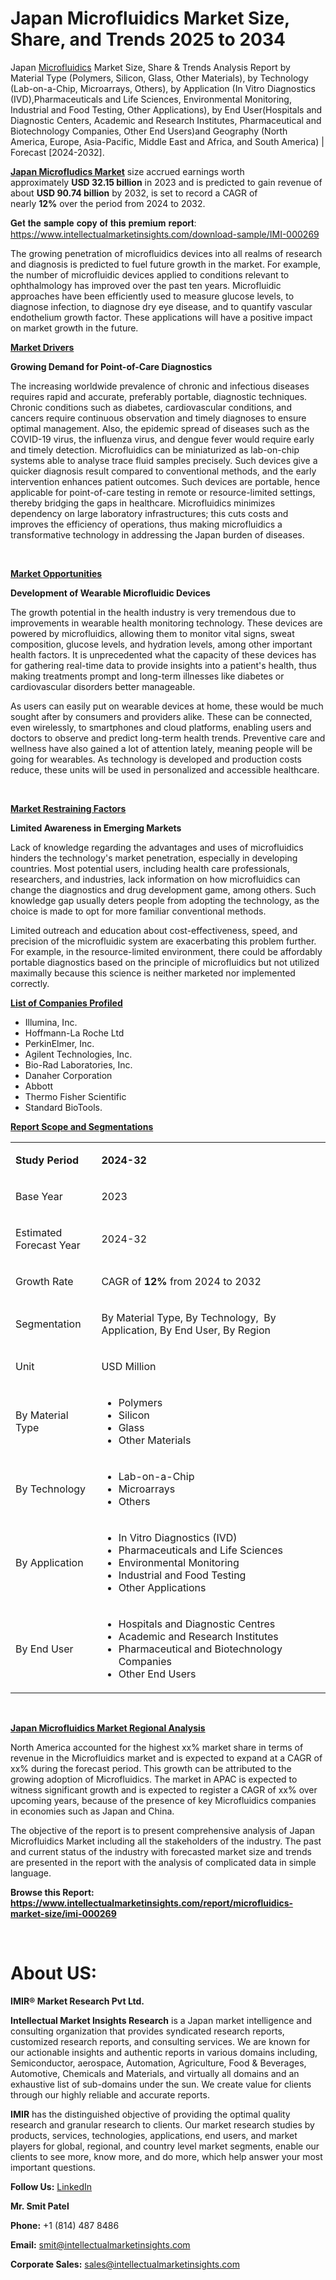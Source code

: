 <h1>Japan Microfluidics Market Size, Share, and Trends 2025 to 2034</h1>
<p>Japan <a href="https://www.intellectualmarketinsights.com/report/microfluidics-market-size/imi-000269">Microfluidics</a> Market Size, Share &amp; Trends Analysis Report by Material Type (Polymers, Silicon, Glass, Other Materials), by Technology (Lab-on-a-Chip, Microarrays, Others), by Application (In Vitro Diagnostics (IVD),Pharmaceuticals and Life Sciences, Environmental Monitoring, Industrial and Food Testing, Other Applications), by End User(Hospitals and Diagnostic Centers, Academic and Research Institutes, Pharmaceutical and Biotechnology Companies, Other End Users)and Geography (North America, Europe, Asia-Pacific, Middle East and Africa, and South America) | Forecast [2024-2032].</p>
<p><a href="https://www.intellectualmarketinsights.com/download-sample/IMI-000269"><strong>Japan Microfludics Market</strong></a>&nbsp;size accrued earnings worth approximately&nbsp;<strong>USD 32.15 billion</strong>&nbsp;in 2023 and is predicted to gain revenue of about&nbsp;<strong>USD 90.74 billion</strong>&nbsp;by 2032, is set to record a CAGR of nearly&nbsp;<strong>12%</strong>&nbsp;over the period from 2024 to 2032.</p>
<p>𝐆𝐞𝐭 𝐭𝐡𝐞 𝐬𝐚𝐦𝐩𝐥𝐞 𝐜𝐨𝐩𝐲 𝐨𝐟 𝐭𝐡𝐢𝐬 𝐩𝐫𝐞𝐦𝐢𝐮𝐦 𝐫𝐞𝐩𝐨𝐫𝐭: <a href="https://www.intellectualmarketinsights.com/download-sample/IMI-000269">https://www.intellectualmarketinsights.com/download-sample/IMI-000269</a></p>
<p>The growing penetration of microfluidics devices into all realms of research and diagnosis is predicted to fuel future growth in the market. For example, the number of microfluidic devices applied to conditions relevant to ophthalmology has improved over the past ten years. Microfluidic approaches have been efficiently used to measure glucose levels, to diagnose infection, to diagnose dry eye disease, and to quantify vascular endothelium growth factor. These applications will have a positive impact on market growth in the future.</p>
<p><strong><u>Market Drivers</u></strong></p>
<p><strong>Growing Demand for Point-of-Care Diagnostics</strong></p>
<p>The increasing worldwide prevalence of chronic and infectious diseases requires rapid and accurate, preferably portable, diagnostic techniques. Chronic conditions such as diabetes, cardiovascular conditions, and cancers require continuous observation and timely diagnoses to ensure optimal management. Also, the epidemic spread of diseases such as the COVID-19 virus, the influenza virus, and dengue fever would require early and timely detection. Microfluidics can be miniaturized as lab-on-chip systems able to analyse trace fluid samples precisely. Such devices give a quicker diagnosis result compared to conventional methods, and the early intervention enhances patient outcomes. Such devices are portable, hence applicable for point-of-care testing in remote or resource-limited settings, thereby bridging the gaps in healthcare. Microfluidics minimizes dependency on large laboratory infrastructures; this cuts costs and improves the efficiency of operations, thus making microfluidics a transformative technology in addressing the Japan burden of diseases.</p>
<p>&nbsp;</p>
<p><strong><u>Market Opportunities</u></strong></p>
<p><strong>Development of Wearable Microfluidic Devices</strong></p>
<p>The growth potential in the health industry is very tremendous due to improvements in wearable health monitoring technology. These devices are powered by microfluidics, allowing them to monitor vital signs, sweat composition, glucose levels, and hydration levels, among other important health factors. It is unprecedented what the capacity of these devices has for gathering real-time data to provide insights into a patient's health, thus making treatments prompt and long-term illnesses like diabetes or cardiovascular disorders better manageable.</p>
<p>As users can easily put on wearable devices at home, these would be much sought after by consumers and providers alike. These can be connected, even wirelessly, to smartphones and cloud platforms, enabling users and doctors to observe and predict long-term health trends. Preventive care and wellness have also gained a lot of attention lately, meaning people will be going for wearables. As technology is developed and production costs reduce, these units will be used in personalized and accessible healthcare.</p>
<p>&nbsp;</p>
<p><strong><u>Market Restraining Factors</u></strong></p>
<p><strong>Limited Awareness in Emerging Markets</strong></p>
<p>Lack of knowledge regarding the advantages and uses of microfluidics hinders the technology's market penetration, especially in developing countries. Most potential users, including health care professionals, researchers, and industries, lack information on how microfluidics can change the diagnostics and drug development game, among others. Such knowledge gap usually deters people from adopting the technology, as the choice is made to opt for more familiar conventional methods.</p>
<p>Limited outreach and education about cost-effectiveness, speed, and precision of the microfluidic system are exacerbating this problem further. For example, in the resource-limited environment, there could be affordably portable diagnostics based on the principle of microfluidics but not utilized maximally because this science is neither marketed nor implemented correctly.</p>
<p><strong><u>List of Companies Profiled</u></strong></p>
<ul>
<li>Illumina, Inc.</li>
<li>Hoffmann-La Roche Ltd</li>
<li>PerkinElmer, Inc.</li>
<li>Agilent Technologies, Inc.</li>
<li>Bio-Rad Laboratories, Inc.</li>
<li>Danaher Corporation</li>
<li>Abbott</li>
<li>Thermo Fisher Scientific</li>
<li>Standard BioTools.</li>
</ul>
<p><strong><u>Report Scope and Segmentations</u></strong></p>
<table width="100%">
<tbody>
<tr>
<td width="27%">
<p><strong>Study Period</strong></p>
</td>
<td width="72%">
<p><strong>2024-32</strong></p>
</td>
</tr>
<tr>
<td width="27%">
<p>Base Year</p>
</td>
<td width="72%">
<p>2023</p>
</td>
</tr>
<tr>
<td width="27%">
<p>Estimated Forecast Year</p>
</td>
<td width="72%">
<p>2024-32</p>
</td>
</tr>
<tr>
<td width="27%">
<p>Growth Rate</p>
</td>
<td width="72%">
<p>CAGR of&nbsp;<strong>12%</strong>&nbsp;from 2024 to 2032</p>
</td>
</tr>
<tr>
<td width="27%">
<p>Segmentation</p>
</td>
<td width="72%">
<p>By Material Type, By Technology, &nbsp;By Application, By End User, By Region</p>
</td>
</tr>
<tr>
<td width="27%">
<p>Unit</p>
</td>
<td width="72%">
<p>USD Million</p>
</td>
</tr>
<tr>
<td width="27%">
<p>By Material Type</p>
</td>
<td width="72%">
<ul>
<li>Polymers</li>
<li>Silicon</li>
<li>Glass</li>
<li>Other Materials</li>
</ul>
</td>
</tr>
<tr>
<td width="27%">
<p>By Technology</p>
</td>
<td width="72%">
<ul>
<li>Lab-on-a-Chip</li>
<li>Microarrays</li>
<li>Others</li>
</ul>
</td>
</tr>
<tr>
<td width="27%">
<p>By Application</p>
</td>
<td width="72%">
<ul>
<li>In Vitro Diagnostics (IVD)</li>
<li>Pharmaceuticals and Life Sciences</li>
<li>Environmental Monitoring</li>
<li>Industrial and Food Testing</li>
<li>Other Applications</li>
</ul>
</td>
</tr>
<tr>
<td width="27%">
<p>By End User</p>
</td>
<td width="72%">
<ul>
<li>Hospitals and Diagnostic Centres</li>
<li>Academic and Research Institutes</li>
<li>Pharmaceutical and Biotechnology Companies</li>
<li>Other End Users</li>
</ul>
</td>
</tr>
</tbody>
</table>
<p>&nbsp;</p>
<p><strong><u>Japan Microfluidics Market Regional Analysis</u></strong></p>
<p>North America accounted for the highest xx% market share in terms of revenue in the Microfluidics market and is expected to expand at a CAGR of xx% during the forecast period. This growth can be attributed to the growing adoption of Microfluidics. The market in APAC is expected to witness significant growth and is expected to register a CAGR of xx% over upcoming years, because of the presence of key Microfluidics companies in economies such as Japan and China.</p>
<p>The objective of the report is to present comprehensive analysis of Japan Microfluidics Market including all the stakeholders of the industry. The past and current status of the industry with forecasted market size and trends are presented in the report with the analysis of complicated data in simple language.</p>
<p><strong>Browse this Report:&nbsp; </strong><a href="https://www.intellectualmarketinsights.com/report/microfluidics-market-size/imi-000269"><strong>https://www.intellectualmarketinsights.com/report/microfluidics-market-size/imi-000269</strong></a></p>
<p>&nbsp;</p>
<h1>About US:</h1>
<p><strong>IMIR&reg; Market Research Pvt Ltd.</strong></p>
<p><strong>Intellectual Market Insights Research</strong> is a Japan market intelligence and consulting organization that provides syndicated research reports, customized research reports, and consulting services. We are known for our actionable insights and authentic reports in various domains including, Semiconductor, aerospace, Automation, Agriculture, Food &amp; Beverages, Automotive, Chemicals and Materials, and virtually all domains and an exhaustive list of sub-domains under the sun. We create value for clients through our highly reliable and accurate reports.</p>
<p><strong>IMIR</strong> has the distinguished objective of providing the optimal quality research and granular research to clients. Our market research studies by products, services, technologies, applications, end users, and market players for global, regional, and country level market segments, enable our clients to see more, know more, and do more, which help answer your most important questions.</p>
<p><strong>Follow Us:</strong> <a href="https://www.linkedin.com/company/imir-marketresearch/">LinkedIn</a></p>
<p><strong>Mr. Smit Patel</strong></p>
<p><strong>Phone:</strong> +1 (814) 487 8486</p>
<p><strong>Email:</strong> <a href="mailto:smit@intellectualmarketinsights.com">smit@intellectualmarketinsights.com</a></p>
<p><strong>Corporate Sales:</strong> <a href="mailto:sales@intellectualmarketinsights.com">sales@intellectualmarketinsights.com</a></p>
<p>&nbsp;</p>
